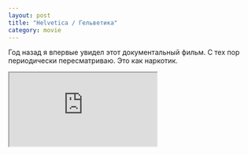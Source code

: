 ```yaml
---
layout: post
title: "Helvetica / Гельветика"
category: movie
---
```

Год назад я впервые увидел этот документальный фильм. С&#160;тех пор периодически пересматриваю. Это как наркотик.

<iframe class="video" src="https://player.vimeo.com/video/398873298"></iframe>

